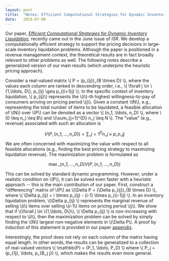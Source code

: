 ```yaml
---
layout: post
title:  "Notes: Efficient Computational Strategies for Dynamic Inventory Liquidation"
date:   2019-07-08
---
```


Our paper, _[Efficient Computational Strategies for Dynamic Inventory Liquidation](https://pubsonline.informs.org/doi/abs/10.1287/isre.2018.0819)_, recently came out in the June issue of _ISR_. We develop a computationally efficient strategy to support the pricing decisions in large-scale inventory liquidation problems. Although the paper is positioned in a revenue management context, the theoretical results are in fact broadly relevant to other problems as well. The following notes describe a generalized version of our main results (which underpins the heuristic pricing approach).

Consider a real-valued matrix \\( P = (p\_{ij})\_{B \times D} \\), where the values each column are ranked in descending order, i.e., \\( \forall j \in \\{1,\ldots, D\\}, p\_{ij} \geq p\_{(i+1)j} \\). In the specific context of inventory liquidation, \\( p\_{ij}\\) represents the \\(i\\)-th highest willingness-to-pay of consumers arriving on pricing period \\(j\\). Given a constant \\(N\\), e.g., representing the total number of items to be liquidated, a feasible allocation of \\(N\\) over \\(P\\) can be denoted as a vector \\( (n\_1, \ldots, n\_D) \\), where \\(0 \leq n\_j \leq B\\) and \\(\sum\_{j=1}^{D} n\_j \leq N \\). The "value" (e.g., revenue) associated with such an allocation is 

$$
V\left(P, (n\_1, \ldots, n\_D) \right) = \sum\_{j=1}^{D} n\_j \times p\_{n\_j j}
$$

We are often concerned with maximizing the value with respect to all feasible allocations (e.g., finding the best pricing strategy to maximizing liquidation revenue). The maximization problem is formulated as 

$$
\max\_{(n\_1, \ldots, n\_D)} V\left(P, (n\_1, \ldots, n\_D) \right)
$$

This can be solved by standard dynamic programming. However, under a realistic condition on \\(P\\), it can be solved even faster with a heuristic approach -- this is the main contribution of our paper. First, construct a "differencing" matrix of \\(P\\) as \\(\Delta P = (\Delta p\_{ij})\_{B \times D} \\), where \\( \Delta p\_{ij} = i \times p\_{ij} - (i-1) \times p\_{(i-1)j} \\). In an inventory liquidation problem, \\(\Delta p\_{ij} \\) represents the marginal revenue of selling \\(i\\) items over selling \\(i-1\\) items on pricing period \\(j\\). We show that if \\(\forall j \in \\{1,\ldots, D\\}\\), \\( \Delta p\_{ij} \\) is non-increasing with respect to \\(i\\), then the maximization problem can be solved by simply finding the \\(N\\) largest non-negative elements in \\(\Delta P\\). A proof by induction of this statement is provided in our paper [appendix](https://pubsonline.informs.org/doi/suppl/10.1287/isre.2018.0819/suppl_file/isre.2018.0819.sm1.pdf).

Interestingly, the proof does not rely on each column of the matrix having equal length. In other words, the results can be generalized to a collection of real-valued vectors \\( \mathbb{P} = (P\_1, \ldots, P\_D) \\) where \\( P\_j = (p\_{1j}, \ldots, p\_{B\_j j}) \\), which makes the results even more general.